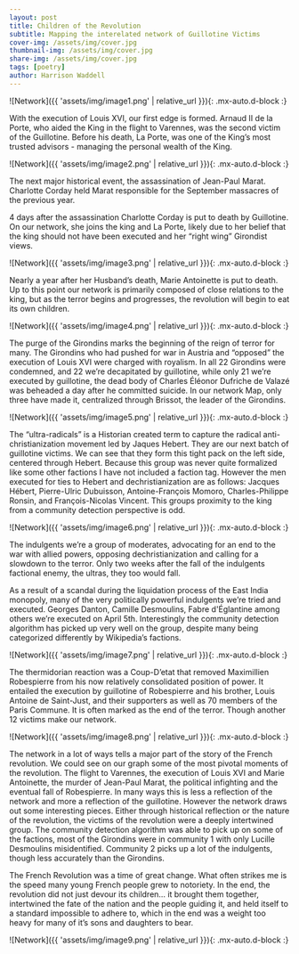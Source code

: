 ```yaml
---
layout: post
title: Children of the Revolution
subtitle: Mapping the interelated network of Guillotine Victims
cover-img: /assets/img/cover.jpg
thumbnail-img: /assets/img/cover.jpg
share-img: /assets/img/cover.jpg
tags: [poetry]
author: Harrison Waddell
---
```

![Network]({{ 'assets/img/image1.png' | relative_url }}){: .mx-auto.d-block :}

With the execution of Louis XVI, our first edge is formed. Arnaud II de la Porte, who aided the King in the flight to Varennes, was the second victim of the Guillotine. Before his death, La Porte, was one of the King’s most trusted advisors \- managing the personal wealth of the King.  

![Network]({{ 'assets/img/image2.png' | relative_url }}){: .mx-auto.d-block :}

The next major historical event, the assassination of Jean-Paul Marat. Charlotte Corday held Marat responsible for the September massacres of the previous year. 

4 days after the assassination Charlotte Corday is put to death by Guillotine. On our network, she joins the king and La Porte, likely due to her belief that the king should not have been executed and her “right wing” Girondist views. 

![Network]({{ 'assets/img/image3.png' | relative_url }}){: .mx-auto.d-block :}


Nearly a year after her Husband’s death, Marie Antoinette is put to death. Up to this point our network is primarily composed of close relations to the king, but as the terror begins and progresses, the revolution will begin to eat its own children.   

![Network]({{ 'assets/img/image4.png' | relative_url }}){: .mx-auto.d-block :}

 
The purge of the Girondins marks the beginning of the reign of terror for many. The Girondins who had pushed for war in Austria and “opposed” the execution of Louis XVI were charged with royalism. In all 22 Girondins were condemned, and 22 we’re decapitated by guillotine, while only 21 we’re executed by guillotine, the dead body of Charles Éléonor Dufriche de Valazé was beheaded a day after he committed suicide. In our network Map, only three have made it, centralized through Brissot, the leader of the Girondins.   

![Network]({{ 'assets/img/image5.png' | relative_url }}){: .mx-auto.d-block :}


The “ultra-radicals” is a Historian created term to capture the radical anti-christianization movement led by Jaques Hebert. They are our next batch of guillotine victims. We can see that they form this tight pack on the left side, centered through Hebert. Because this group was never quite formalized like some other factions I have not included a faction tag. However the men executed for ties to Hebert and dechristianization are as follows: Jacques Hébert, Pierre-Ulric Dubuisson, Antoine-François Momoro, Charles-Philippe Ronsin, and François-Nicolas Vincent. This groups proximity to the king from a community detection perspective is odd. 

![Network]({{ 'assets/img/image6.png' | relative_url }}){: .mx-auto.d-block :}


The indulgents we’re a group of moderates, advocating for an end to the war with allied powers, opposing dechristianization and calling for a slowdown to the terror. Only two weeks after the fall of the indulgents factional enemy, the ultras, they too would fall. 

As a result of a scandal during the liquidation process of the East India monopoly, many of the very politically powerful indulgents we’re tried and executed. Georges Danton, Camille Desmoulins, Fabre d'Églantine among others we’re executed on April 5th. Interestingly the community detection algorithm has picked up very well on the group, despite many being categorized differently by Wikipedia’s factions. 

![Network]({{ 'assets/img/image7.png' | relative_url }}){: .mx-auto.d-block :}

The thermidorian reaction was a Coup-D’etat that removed Maximillien Robespierre from his now relatively consolidated position of power. It entailed the execution by guillotine of Robespierre and his brother, Louis Antoine de Saint-Just, and their supporters as well as 70 members of the Paris Commune. It is often marked as the end of the terror. Though another 12 victims make our network.

![Network]({{ 'assets/img/image8.png' | relative_url }}){: .mx-auto.d-block :}

The network in a lot of ways tells a major part of the story of the French revolution. We could see on our graph some of the most pivotal moments of the revolution. The flight to Varennes, the execution of Louis XVI and Marie Antoinette, the murder of Jean-Paul Marat, the political infighting and the eventual fall of Robespierre. In many ways this is less a reflection of the network and more a reflection of the guillotine. However the network draws out some interesting pieces. Either through historical reflection or the nature of the revolution, the victims of the revolution were a deeply intertwined group. The community detection algorithm was able to pick up on some of the factions, most of the Girondins were in community 1 with only Lucille Desmoulins misidentified. Community 2 picks up a lot of the indulgents, though less accurately than the Girondins.

The French Revolution was a time of great change. What often strikes me is the speed many young French people grew to notoriety. In the end, the revolution did not just devour its children… it brought them together, intertwined the fate of the nation and the people guiding it, and held itself to a standard impossible to adhere to, which in the end was a weight too heavy for many of it’s sons and daughters to bear.   

![Network]({{ 'assets/img/image9.png' | relative_url }}){: .mx-auto.d-block :}
